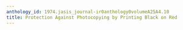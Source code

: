 ```yaml
---
anthology_id: 1974.jasis_journal-ir0anthology0volumeA25A4.10
title: Protection Against Photocopying by Printing Black on Red
---
```

